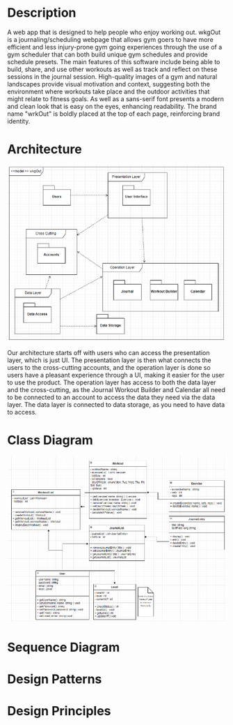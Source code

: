# Description

  A web app that is designed to help people who enjoy working out. wkgOut is a journaling/scheduling webpage that allows gym goers to have more efficient and less injury-prone gym going experiences through the use of a gym scheduler that can both build unique gym schedules and provide schedule presets. The main features of this software include being able to build, share, and use other workouts as well as track and reflect on these sessions in the journal session.
  High-quality images of a gym and natural landscapes provide visual motivation and context, suggesting both the environment where workouts take place and the outdoor activities that might relate to fitness goals. As well as a sans-serif font presents a modern and clean look that is easy on the eyes, enhancing readability. The brand name "wrkOut" is boldly placed at the top of each page, reinforcing brand identity.

# Architecture
![High Level Architecture Diagram](https://github.com/rjb489/CS386-wkgOut/blob/main/Extra%20Files/images/HighLevelArchitecture.png)

Our architecture starts off with users who can access the presentation layer, which is just UI. The presentation layer is then what connects the users to the cross-cutting accounts, and the operation layer is done so users have a pleasant experience through a UI, making it easier for the user to use the product. The operation layer has access to both the data layer and the cross-cutting, as the Journal Workout Builder and Calendar all need to be connected to an account to access the data they need via the data layer. The data layer is connected to data storage, as you need to have data to access.

###

# Class Diagram
![Class Diagram](https://github.com/rjb489/CS386-wkgOut/blob/main/Extra%20Files/images/Final%20Class%20Diagram.png)

###

# Sequence Diagram

###

# Design Patterns

###

# Design Principles
